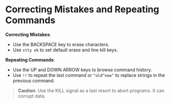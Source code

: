 
# Correcting Mistakes and Repeating Commands

**Correcting Mistakes**:

- Use the BACKSPACE key to erase characters.
- Use `stty ek` to set default erase and line kill keys.

**Repeating Commands**:

- Use the UP and DOWN ARROW keys to browse command history.
- Use `!!` to repeat the last command or `^old^new^` to replace strings in the previous command.

> **Caution**: Use the KILL signal as a last resort to abort programs. It can corrupt data.

